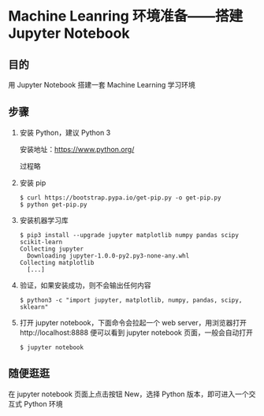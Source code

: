 # Machine Leanring 环境准备——搭建 Jupyter Notebook

## 目的

用 Jupyter Notebook 搭建一套 Machine Learning 学习环境

## 步骤

1. 安装 Python，建议 Python 3

   安装地址：https://www.python.org/

   过程略

2. 安装 pip

   ```shell
   $ curl https://bootstrap.pypa.io/get-pip.py -o get-pip.py
   $ python get-pip.py
   ```

3. 安装机器学习库

   ```shell
   $ pip3 install --upgrade jupyter matplotlib numpy pandas scipy scikit-learn
   Collecting jupyter
     Downloading jupyter-1.0.0-py2.py3-none-any.whl
   Collecting matplotlib
     [...]
   ```

4. 验证，如果安装成功，则不会输出任何内容

   ```shell
   $ python3 -c "import jupyter, matplotlib, numpy, pandas, scipy, sklearn"
   ```

5. 打开 jupyter notebook，下面命令会拉起一个 web server，用浏览器打开 http://localhost:8888 便可以看到 jupyter notebook 页面，一般会自动打开

   ```shell
   $ jupyter notebook
   ```

## 随便逛逛

在 jupyter notebook 页面上点击按钮 New，选择 Python 版本，即可进入一个交互式 Python 环境

![]()